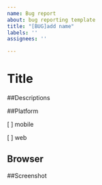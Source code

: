 ```yaml
---
name: Bug report
about: bug reporting template
title: "[BUG]add name"
labels: ''
assignees: ''

---
```


# Title

##Descriptions 

##Platform 

[ ] mobile

[ ] web

## Browser

##Screenshot
